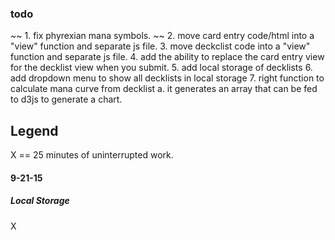 ### todo

~~ 1. fix phyrexian mana symbols. ~~
2. move card entry code/html into a "view" function and separate js file.
3. move deckclist code into a "view" function and separate js file.
4. add the ability to replace the card entry view for the decklist view when you submit.
5. add local storage of decklists
6. add dropdown menu to show all decklists in local storage
7. right function to calculate mana curve from decklist
	a. it generates an array that can be fed to d3js to generate a chart.

## Legend

X == 25 minutes of uninterrupted work.

#### 9-21-15

##### Local Storage
X